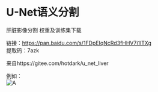 # U-Net语义分割

肝脏影像分割 权重及训练集下载

链接：https://pan.baidu.com/s/1FDpEIqNcRd3fHHV7i1lTXg  
提取码：7azk

来自https://gitee.com/hotdark/u_net_liver

例如：  
![A](https://github.com/Lu-tju/tutorial/blob/master/U_Net/data/val/000_mask.png)
